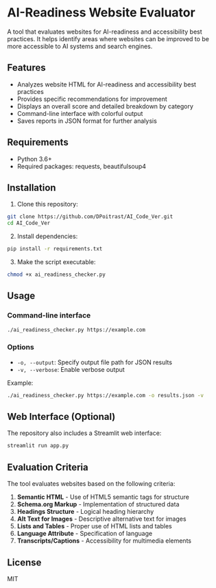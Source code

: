 # AI-Readiness Website Evaluator

A tool that evaluates websites for AI-readiness and accessibility best practices. It helps identify areas where websites can be improved to be more accessible to AI systems and search engines.

## Features

- Analyzes website HTML for AI-readiness and accessibility best practices
- Provides specific recommendations for improvement
- Displays an overall score and detailed breakdown by category
- Command-line interface with colorful output
- Saves reports in JSON format for further analysis

## Requirements

- Python 3.6+
- Required packages: requests, beautifulsoup4

## Installation

1. Clone this repository:
```bash
git clone https://github.com/DPoitrast/AI_Code_Ver.git
cd AI_Code_Ver
```

2. Install dependencies:
```bash
pip install -r requirements.txt
```

3. Make the script executable:
```bash
chmod +x ai_readiness_checker.py
```

## Usage

### Command-line interface

```bash
./ai_readiness_checker.py https://example.com
```

### Options

- `-o, --output`: Specify output file path for JSON results
- `-v, --verbose`: Enable verbose output

Example:
```bash
./ai_readiness_checker.py https://example.com -o results.json -v
```

## Web Interface (Optional)

The repository also includes a Streamlit web interface:

```bash
streamlit run app.py
```

## Evaluation Criteria

The tool evaluates websites based on the following criteria:

1. **Semantic HTML** - Use of HTML5 semantic tags for structure
2. **Schema.org Markup** - Implementation of structured data
3. **Headings Structure** - Logical heading hierarchy
4. **Alt Text for Images** - Descriptive alternative text for images
5. **Lists and Tables** - Proper use of HTML lists and tables
6. **Language Attribute** - Specification of language
7. **Transcripts/Captions** - Accessibility for multimedia elements

## License

MIT
